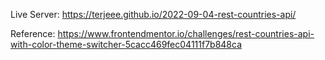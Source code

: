 Live Server: https://terjeee.github.io/2022-09-04-rest-countries-api/

Reference: https://www.frontendmentor.io/challenges/rest-countries-api-with-color-theme-switcher-5cacc469fec04111f7b848ca
